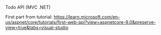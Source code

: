 Todo API (MVC .NET)

First part from tutorial: https://learn.microsoft.com/en-us/aspnet/core/tutorials/first-web-api?view=aspnetcore-9.0&preserve-view=true&tabs=visual-studio

